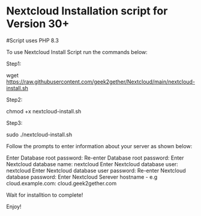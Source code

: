 # Nextcloud Installation script for Version 30+ 
#Script uses PHP 8.3 

To use Nextcloud Install Script run the commands below:

Step1: 

wget https://raw.githubusercontent.com/geek2gether/Nextcloud/main/nextcloud-install.sh

Step2:

chmod +x nextcloud-install.sh

Step3:

sudo ./nextcloud-install.sh


Follow the prompts to enter information about your server as shown below:

Enter Database root password: <mypassword>
Re-enter Database root password: <mypassword>
Enter Nextcloud database name: nextcloud
Enter Nextcloud database user: nextcloud
Enter Nextcloud database user password: <mypassword>
Re-enter Nextcloud database password: <mypassword>
Enter Nextcloud Serever hostname - e.g cloud.example.com: cloud.geek2gether.com


Wait for installtion to complete!

Enjoy!

